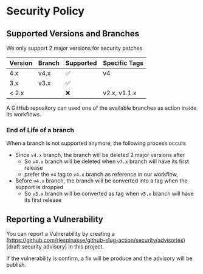 # Security Policy

## Supported Versions and Branches

We only support 2 major versions for security patches

| Version | Branch | Supported          | Specific Tags |
| ------- | ------ | ------------------ | ------------- |
| 4.x     | v4.x   | :white_check_mark: | v4            |
| 3.x     | v3.x   | :white_check_mark: |               |
| < 2.x   |        | :x:                | v2.x, v1.1.x  |

A GitHub repository can used one of the available branches as action inside its workflows.

### End of Life of a branch

When a branch is not supported anymore, the following process occurs

- Since `v4.x` branch, the branch will be deleted 2 major versions after
  - So `v4.x` branch will be deleted when `v7.x` branch will have its first release
  - prefer the `v4` tag to `v4.x` branch as reference in our workflow, 
- Before `v4.x` branch, the branch will be converted into a tag when the support is dropped
  - So `v3.x` branch will be converted as tag when `v5.x` branch will have its first release

## Reporting a Vulnerability

You can report a Vulnerability by creating a (https://github.com/rlespinasse/github-slug-action/security/advisories)[draft security advisory] in this project.

If the vulnerability is confirm, a fix will be produce and the advisory will be publish.
